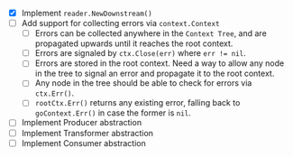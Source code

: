 - [x] Implement `reader.NewDownstream()`
- [ ] Add support for collecting errors via `context.Context`
  - [ ] Errors can be collected anywhere in the `Context Tree`, and are propagated
  upwards until it reaches the root context.
  - [ ] Errors are signaled by `ctx.Close(err)` where `err != nil`.
  - [ ] Errors are stored in the root context. Need a way to allow any node in the
  tree to signal an error and propagate it to the root context.
  - [ ] Any node in the tree should be able to check for errors via `ctx.Err()`.
  - [ ] `rootCtx.Err()` returns any existing error, falling back to `goContext.Err()`
  in case the former is `nil`.
- [ ] Implement Producer abstraction
- [ ] Implement Transformer abstraction
- [ ] Implement Consumer abstraction
